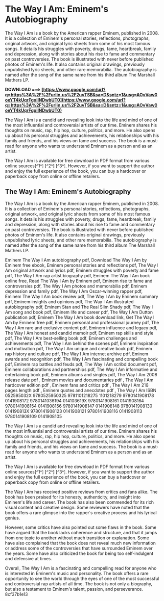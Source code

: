 # The Way I Am: Eminem's Autobiography
 
The Way I Am is a book by the American rapper Eminem, published in 2008. It is a collection of Eminem's personal stories, reflections, photographs, original artwork, and original lyric sheets from some of his most famous songs. It details his struggles with poverty, drugs, fame, heartbreak, family and depression, along with stories about his rise to fame and commentary on past controversies. The book is illustrated with never before published photos of Eminem's life. It also contains original drawings, previously unpublished lyric sheets, and other rare memorabilia. The autobiography is named after the song of the same name from his third album The Marshall Mathers LP.
 
**DOWNLOAD ===> [https://www.google.com/url?q=https%3A%2F%2Furlin.us%2F2uvTSB&sa=D&sntz=1&usg=AOvVaw0oeYT4kUqrFgoiINDwbUT0](https://www.google.com/url?q=https%3A%2F%2Furlin.us%2F2uvTSB&sa=D&sntz=1&usg=AOvVaw0oeYT4kUqrFgoiINDwbUT0)**


 
The Way I Am is a candid and revealing look into the life and mind of one of the most influential and controversial artists of our time. Eminem shares his thoughts on music, rap, hip hop, culture, politics, and more. He also opens up about his personal struggles and achievements, his relationships with his family and friends, and his views on fame and success. The book is a must-read for anyone who wants to understand Eminem as a person and as an artist.
 
The Way I Am is available for free download in PDF format from various online sources[^1^] [^2^] [^3^]. However, if you want to support the author and enjoy the full experience of the book, you can buy a hardcover or paperback copy from online or offline retailers.

## The Way I Am: Eminem's Autobiography
 
The Way I Am is a book by the American rapper Eminem, published in 2008. It is a collection of Eminem's personal stories, reflections, photographs, original artwork, and original lyric sheets from some of his most famous songs. It details his struggles with poverty, drugs, fame, heartbreak, family and depression, along with stories about his rise to fame and commentary on past controversies. The book is illustrated with never before published photos of Eminem's life. It also contains original drawings, previously unpublished lyric sheets, and other rare memorabilia. The autobiography is named after the song of the same name from his third album The Marshall Mathers LP.
 
Eminem The Way I Am autobiography pdf,  Download The Way I Am by Eminem free ebook,  Eminem personal stories and reflections pdf,  The Way I Am original artwork and lyrics pdf,  Eminem struggles with poverty and fame pdf,  The Way I Am rap artist biography pdf,  Eminem The Way I Am book online free,  Read The Way I Am by Eminem pdf,  Eminem rise to fame and controversies pdf,  The Way I Am photos and memorabilia pdf,  Eminem depression and family pdf,  The Way I Am Oscar-winning rapper pdf,  Eminem The Way I Am book review pdf,  The Way I Am by Eminem summary pdf,  Eminem insights and opinions pdf,  The Way I Am illustrated autobiography pdf,  Eminem Stan and The Real Slim Shady pdf,  The Way I Am song and book pdf,  Eminem life and career pdf,  The Way I Am Dutton publication pdf,  Eminem The Way I Am book download link,  Get The Way I Am by Eminem free pdf,  Eminem personal and professional journey pdf,  The Way I Am rare and exclusive content pdf,  Eminem influence and legacy pdf,  The Way I Am honest and candid memoir pdf,  Eminem rap skills and style pdf,  The Way I Am best-selling book pdf,  Eminem challenges and achievements pdf,  The Way I Am behind the scenes pdf,  Eminem inspiration and motivation pdf,  The Way I Am unique and creative book pdf,  Eminem rap history and culture pdf,  The Way I Am internet archive pdf,  Eminem awards and recognition pdf,  The Way I Am fascinating and compelling book pdf,  Eminem rap battles and feuds pdf,  The Way I Am scribd document pdf,  Eminem collaborations and partnerships pdf,  The Way I Am informative and entertaining book pdf,  Eminem albums and singles pdf,  The Way I Am 2008 release date pdf ,  Eminem movies and documentaries pdf ,  The Way I Am hardcover edition pdf ,  Eminem fans and critics pdf ,  The Way I Am 216 pages length pdf ,  Eminem quotes and anecdotes pdf ,  The Way I Am ISBN 052595032X 9780525950325 9781101218275 1101218279 9780141908178 0141908172 9780141036194 014103619X 9780141908161 0141908164 9780141908154 0141908156 9780141908147 0141908148 9780141908130 014190813X 9780141908123 0141908121 9780141908116 0141908113 9780141908109 0141908105
 
The Way I Am is a candid and revealing look into the life and mind of one of the most influential and controversial artists of our time. Eminem shares his thoughts on music, rap, hip hop, culture, politics, and more. He also opens up about his personal struggles and achievements, his relationships with his family and friends, and his views on fame and success. The book is a must-read for anyone who wants to understand Eminem as a person and as an artist.
 
The Way I Am is available for free download in PDF format from various online sources[^1^] [^2^] [^3^]. However, if you want to support the author and enjoy the full experience of the book, you can buy a hardcover or paperback copy from online or offline retailers.
 
The Way I Am has received positive reviews from critics and fans alike. The book has been praised for its honesty, authenticity, and insight into Eminem's life and career. The book has also been commended for its rich visual content and creative design. Some reviewers have noted that the book offers a rare glimpse into the rapper's creative process and his lyrical genius.
 
However, some critics have also pointed out some flaws in the book. Some have argued that the book lacks coherence and structure, and that it jumps from one topic to another without much transition or explanation. Some have also complained that the book does not reveal much new information or address some of the controversies that have surrounded Eminem over the years. Some have also criticized the book for being too self-indulgent and defensive at times.
 
Overall, The Way I Am is a fascinating and compelling read for anyone who is interested in Eminem's music and personality. The book offers a rare opportunity to see the world through the eyes of one of the most successful and controversial rap artists of all time. The book is not only a biography, but also a testament to Eminem's talent, passion, and perseverance.
 8cf37b1e13
 
